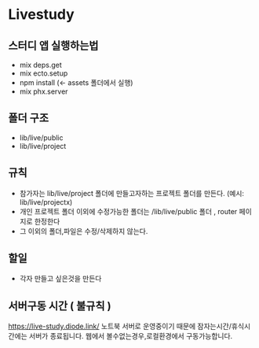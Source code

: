 # Livestudy
## 스터디 앱 실행하는법
- mix deps.get
- mix ecto.setup
- npm install (<- assets 폴더에서 실행)
- mix phx.server

## 폴더 구조
- lib/live/public
- lib/live/project

## 규칙
- 참가자는 lib/live/project 폴더에 만들고자하는 프로젝트 폴더를 만든다.
(예시: lib/live/projectx)
- 개인 프로젝트 폴더 이외에 수정가능한 폴더는 
/lib/live/public 폴더 , router 페이지로 한정한다
- 그 이외의 폴더,파일은 수정/삭제하지 않는다.

## 할일
- 각자 만들고 싶은것을 만든다


## 서버구동 시간 ( 불규칙 )
https://live-study.diode.link/ 
노트북 서버로 운영중이기 때문에 잠자는시간/휴식시간에는 서버가 종료됩니다.
웹에서 볼수없는경우,로컬환경에서 구동가능합니다.
